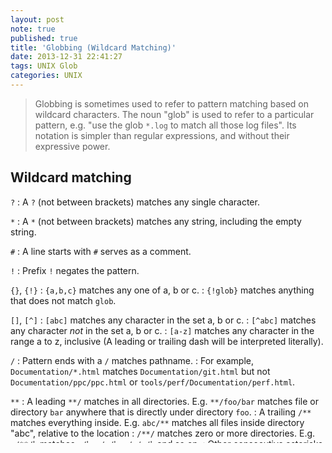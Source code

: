 ```yaml
---
layout: post
note: true
published: true
title: 'Globbing (Wildcard Matching)'
date: 2013-12-31 22:41:27
tags: UNIX Glob
categories: UNIX
---
```


> Globbing is sometimes used to refer to pattern matching based on wildcard characters.
> The noun "glob" is used to refer to a particular pattern, e.g.
> "use the glob `*.log` to match all those log files".
> Its notation is simpler than regular expressions, and without their expressive power.

## Wildcard matching

`?`
: A `?` (not between brackets) matches any single character.

`*`
: A `*` (not between brackets) matches any string, including the empty string.

`#`
: A line starts with `#` serves as a comment.

`!`
: Prefix `!` negates the pattern.

`{}`, `{!}`
: `{a,b,c}` matches any one of a, b or c.
: `{!glob}` matches anything that does not match `glob`.

`[]`, `[^]`
: `[abc]` matches any character in the set a, b or c.
: `[^abc]` matches any character _not_ in the set a, b or c.
: `[a-z]` matches any character in the range a to z, inclusive
  (A leading or trailing dash will be interpreted literally).

`/`
: Pattern ends with a `/` matches pathname.
: For example, `Documentation/*.html` matches `Documentation/git.html` but not
  `Documentation/ppc/ppc.html` or `tools/perf/Documentation/perf.html`.

`**`
: A leading `**/` matches in all directories. E.g. `**/foo/bar` matches
  file or directory `bar` anywhere that is directly under directory `foo`.
: A trailing `/**` matches everything inside. E.g. `abc/**` matches
  all files inside directory "abc", relative to the location
: `/**/` matches zero or more directories. E.g. `a/**/b` matches `a/b`,
  `a/x/b`, `a/x/y/b` and so on.
: Other consecutive asterisks are considered invalid.

## References

- `man 5 gitignore`
